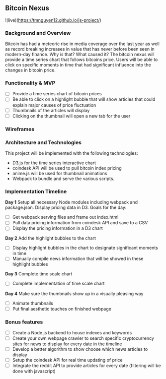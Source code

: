 ## Bitcoin Nexus  
!(live)(https://tmnguyen12.github.io/js-project/)

### Background and Overview
Bitcoin has had a meteoric rise in media coverage over the last year as well as record breaking increases in value that has never before been seen in modern-day finance. Why is that? What caused it? The bitcoin nexus will provide a time series chart that follows bitcoins price. Users will be able to click on specific moments in time that had significant influence into the changes in bitcoin price. 

### Functionality & MVP
- [ ] Provide a time series chart of bitcoin prices
- [ ] Be able to click on a highlight bubble that will show articles that could explain major causes of price fluctuation
- [ ] Thumbnails of the articles will display
- [ ] Clicking on the thumbnail will open a new tab for the user

### Wireframes

### Architecture and Technologies
This project will be implemented with the following technologies:
- D3.js for the time series interactive chart
- coindesk API will be used to pull bitcoin index pricing
- anime.js will be used for thumbnail animations
- Webpack to bundle and serve the various scripts.

### Implementation Timeline
**Day 1** Setup all necessary Node modules including webpack and package.json. Display pricing data in D3. Goals for the day:
- [ ] Get webpack serving files and frame out index.html
- [ ] Pull data pricing information from coindesk API and save to a CSV 
- [ ] Display the pricing information in a D3 chart 

**Day 2** Add the highlight bubbles to the chart 
- [ ] Display highlight bubbles in the chart to designate significant moments in time 
- [ ] Manually compile news information that will be showed in these highlight bubbles 

**Day 3** Complete time scale chart
- [ ] Complete implementation of time scale chart

**Day 4** Make sure the thumbnails show up in a visually pleasing way
- [ ] Animate thumbnails
- [ ] Put final aesthetic touches on finished webpage

### Bonus features
- [ ] Create a Node.js backend to house indexes and keywords
- [ ] Create your own webpage crawler to search specific cryptocurrency sites for news to display for every date in the timeline 
- [ ] Develop a better algorithm to show choose which news articles to display
- [ ] Setup the coindesk API for real time updating of price 
- [ ] Integrate the reddit API to provide articles for every date (filtering will be done with javascript)
